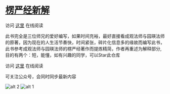 # [楞严经新解](https://kimsky.gitbook.io/leng-yan-jing-xin-jie/)
访问 [这里](https://kimsky.gitbook.io/leng-yan-jing-xin-jie/) 在线阅读

此书完全是三位师兄的爱好编写，如果时间充裕，最好直接看成观法师与园瑛法师的原著，因为现在的人生活节奏快，时间紧张，碎片化信息多的缘故而编写此书，此书参考成观法师与园瑛法师的楞严经著作而提炼精简，作者再重述为解释部分,
目的有两个：短，能懂，如有兴趣的同学，可以Star此仓库

访问 [这里](https://kimsky.gitbook.io/leng-yan-jing-xin-jie/) 在线阅读

可关注公众号，会同时同步最新内容

![alt 2](https://raw.githubusercontent.com/endsock/lengyan/main/res/foxinlu2.jpg)
![alt 1](https://raw.githubusercontent.com/endsock/lengyan/main/res/foxinlu1.png)

